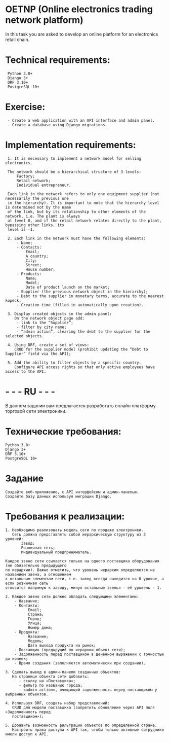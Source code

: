 # OETNP (Online electronics trading network platform)

In this task you are asked to develop an online platform for an electronics retail chain.

# Technical requirements:

     Python 3.8+
     Django 3+
     DRF 3.10+
     PostgreSQL 10+

# Exercise:

     - Create a web application with an API interface and admin panel.
     - Create a database using Django migrations.

# Implementation requirements:

     1. It is necessary to implement a network model for selling electronics.

     The network should be a hierarchical structure of 3 levels:
         Factory;
         Retail network;
         Individual entrepreneur.

     Each link in the network refers to only one equipment supplier (not necessarily the previous one 
     in the hierarchy). It is important to note that the hierarchy level is determined not by the name 
     of the link, but by its relationship to other elements of the network, i.e. The plant is always 
     at level 0, and if the retail network relates directly to the plant, bypassing other links, its 
     level is -1.

     2. Each link in the network must have the following elements:
         - Name;
         - Contacts:
             Email;
             A country;
             City;
             Street;
             House number;
         - Products:
             Name;
             Model;
             Date of product launch on the market;
         - Supplier (the previous network object in the hierarchy);
         - Debt to the supplier in monetary terms, accurate to the nearest kopeck;
         - Creation time (filled in automatically upon creation).

     3. Display created objects in the admin panel:
        On the network object page add:
         - link to the “Supplier”;
         - filter by city name;
         - “admin action”, clearing the debt to the supplier for the selected objects.

     4. Using DRF, create a set of views:
        CRUD for the supplier model (prohibit updating the “Debt to Supplier” field via the API);

     5. Add the ability to filter objects by a specific country.
        Configure API access rights so that only active employees have access to the API.


# - - - RU - - -

В данном задании вам предлагается разработать онлайн платформу торговой сети электроники.

# Технические требования:

    Python 3.8+
    Django 3+
    DRF 3.10+
    PostgreSQL 10+

# Задание

    Создайте веб-приложение, с API интерфейсом и админ-панелью.
    Создайте базу данных используя миграции Django.

# Требования к реализации:

    1. Необходимо реализовать модель сети по продаже электроники.
       Сеть должна представлять собой иерархическую структуру из 3 уровней:
           Завод;
           Розничная сеть;
           Индивидуальный предприниматель.

    Каждое звено сети ссылается только на одного поставщика оборудования (не обязательно предыдущего 
    по иерархии). Важно отметить, что уровень иерархии определяется не названием звена, а отношением 
    к остальным элементам сети, т.е. завод всегда находится на 0 уровне, а если розничная сеть 
    относится напрямую к заводу, минуя остальные звенья - её уровень - 1.

    2. Каждое звено сети должно обладать следующими элементами:
        - Название;
        - Контакты:
              Email;
              Страна;
              Город;
              Улица;
              Номер дома;
        - Продукты:
              Название;
              Модель;
              Дата выхода продукта на рынок;
        - Поставщик (предыдущий по иерархии объект сети);
        - Задолженность перед поставщиком в денежном выражении с точностью до копеек;
        - Время создания (заполняется автоматически при создании).

    3. Сделать вывод в админ-панели созданных объектов:
       На странице объекта сети добавить:
          - ссылку на «Поставщика»;
          - фильтр по названию города;
          - «admin action», очищающий задолженность перед поставщиком у выбранных объектов.

    4. Используя DRF, создать набор представлений:
       CRUD для модели поставщика (запретить обновление через API поля «Задолженность перед 
       поставщиком»);

    5. Добавить возможность фильтрации объектов по определенной стране.
       Настроить права доступа к API так, чтобы только активные сотрудники имели доступ к API.
